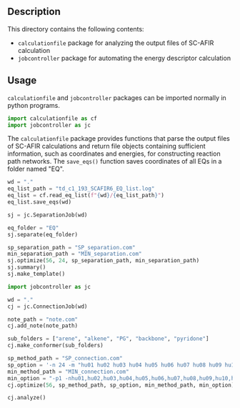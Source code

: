 ## Description
This directory contains the following contents:
- `calculationfile` package for analyzing the output files of SC-AFIR calculation
- `jobcontroller` package for automating the energy descriptor calculation

## Usage
`calculationfile` and `jobcontroller` packages can be imported normally in python programs.
```python
import calculationfile as cf
import jobcontroller as jc
```
The `calculationfile` package provides functions that parse the output files of SC-AFIR calculations and return file objects containing sufficient information, such as coordinates and energies, for constructing reaction path networks. The `save_eqs()` function saves coordinates of all EQs in a folder named "EQ".
```python
wd = "."
eq_list_path = "td_c1_193_SCAFIR6_EQ_list.log"
eq_list = cf.read_eq_list(f"{wd}/{eq_list_path}")
eq_list.save_eqs(wd)
```


```python
sj = jc.SeparationJob(wd)

eq_folder = "EQ"
sj.separate(eq_folder)
```


```python
sp_separation_path = "SP_separation.com"
min_separation_path = "MIN_separation.com"
sj.optimize(56, 24, sp_separation_path, min_separation_path)
sj.summary()
sj.make_template()
```




```python
import jobcontroller as jc

wd = "."
cj = jc.ConnectionJob(wd)

note_path = "note.com"
cj.add_note(note_path)

sub_folders = ["arene", "alkene", "PG", "backbone", "pyridone"]
cj.make_conformer(sub_folders)

sp_method_path = "SP_connection.com"
sp_option = '-n 24 -m "hu01 hu02 hu03 hu04 hu05 hu06 hu07 hu08 hu09 hu10 hu11 hu12 hu13 hu14"'
min_method_path = "MIN_connection.com"
min_option = "-p1 -nhu01,hu02,hu03,hu04,hu05,hu06,hu07,hu08,hu09,hu10,hu11,hu12,hu13,hu14"
cj.optimize(56, sp_method_path, sp_option, min_method_path, min_option)

cj.analyze()
```